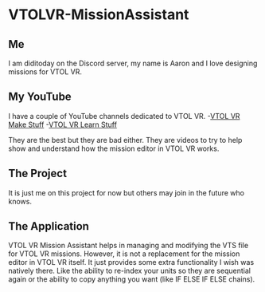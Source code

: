 # VTOLVR-MissionAssistant
## Me
I am diditoday on the Discord server, my name is Aaron and I love designing missions for VTOL VR.

## My YouTube
I have a couple of YouTube channels dedicated to VTOL VR. 
-[VTOL VR Make Stuff](https://www.youtube.com/playlist?list=PL6zz6YGMo8_QdAXaQzZOAAgu7B42P00rU)
-[VTOL VR Learn Stuff](https://www.youtube.com/playlist?list=PL6zz6YGMo8_RTIzyZupO-wV9wDDusJRyS)

They are the best but they are bad either. They are videos to try to help show and understand how the mission editor in VTOL VR works.

## The Project
It is just me on this project for now but others may join in the future who knows. 

## The Application
VTOL VR Mission Assistant helps in managing and modifying the VTS file for VTOL VR missions. However, it is not a replacement for the mission editor in VTOL VR itself. It just provides some extra functionality I wish was natively there. Like the ability to re-index your units so they are sequential again or the ability to copy anything you want (like IF ELSE IF ELSE chains).

